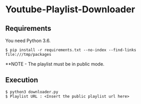 # Youtube-Playlist-Downloader

Requirements
------------

You need Python 3.6.

    $ pip install -r requirements.txt --no-index --find-links file:///tmp/packages

**NOTE  - The playlist must be in public mode.

Execution
------------

    $ python3 downloader.py
    $ Playlist URL : <Insert the public playlist url here>
    
 
